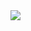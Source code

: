<a href="https://github.com/devxb/gitanimals">
  <img src="https://render.gitanimals.org/farms/keemzleun"/>
</a>
